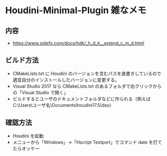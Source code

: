 # Houdini-Minimal-Plugin 雑なメモ
## 内容
* https://www.sidefx.com/docs/hdk/_h_d_k__extend_c_m_d.html

## ビルド方法
* CMakeLists.txt に Houdini のバージョンを含むパスを直書きしているので適宜自分のインストールしたバージョンに変更する。
* Visual Studio 2017 なら CMakeLists.txt のあるフォルダで右クリックからの「Visual Studio で開く」
* ビルドするとユーザのドキュメントフォルダなどに作られる（例えば C:\Users\ユーザ名\Documents\houdini17.5\dso）

## 確認方法
* Houdini を起動
* メニューから「Windows」→「Hscript Textport」でコマンド date を打てたらオッケー
